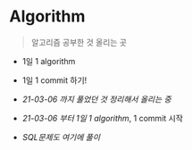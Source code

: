 # Algorithm

> 알고리즘 공부한 것 올리는 곳

- 1일 1 algorithm
- 1일 1 commit 하기!



- *21-03-06 까지 풀었던 것 정리해서 올리는 중*
- *21-03-06 부터 1일 1 algorithm*, 1 commit 시작
- *SQL문제도 여기에 풀이*
